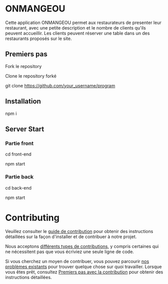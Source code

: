 # ONMANGEOU
Cette application ONMANGEOU permet aux restaurateurs de presenter leur restaurant, avec une petite description et le nombre de clients qu'ils peuvent accueillir.
Les clients peuvent réserver une table dans un des restaurants proposés sur le site.




## Premiers pas

Fork le repository

Clone le repository forké

 git clone https://github.com/your_username/program
 
 
 ## Installation
 
 npm i

## Server Start
### Partie front

  cd front-end
 
   npm start

### Partie back

 cd back-end
 
 npm start
 
# Contributing
Veuillez consulter le [guide de contribution][1] pour obtenir des instructions détaillées sur la façon d'installer et de contribuer à notre projet.

Nous acceptons [différents types de contributions][2], y compris certaines qui ne nécessitent pas que vous écriviez une seule ligne de code.

Si vous cherchez un moyen de contribuer, vous pouvez parcourir [nos problèmes existants][3] pour trouver quelque chose sur quoi travailler. Lorsque vous êtes prêt, consultez [Premiers pas avec la contribution][4] pour obtenir des instructions détaillées.




[1]: https://github.com/Mux199/AOS/blob/main/CONTIBUTING.md
[2]: https://github.com/Mux199/AOS/blob/main/Types-of-contributions.md
[3]: https://github.com/Mux199/AOS/issues
[4]: https://github.com/Mux199/AOS/blob/main/CONTIBUTING.md
